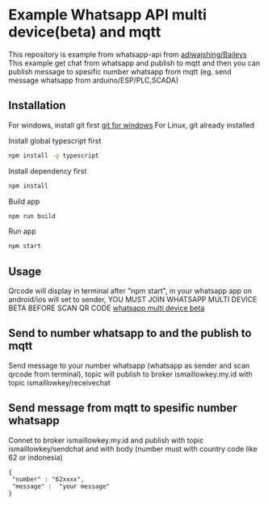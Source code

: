 # Example Whatsapp API multi device(beta) and mqtt

This repository is example from whatsapp-api from [adiwajshing/Baileys](https://github.com/adiwajshing/Baileys/tree/multi-device)
This example get chat from whatsapp and publish to mqtt and then you can publish message to spesific number whatsapp from mqtt (eg. send message whatsapp from arduino/ESP/PLC,SCADA)

## Installation
For windows, install git first [git for windows](https://gitforwindows.org/)
For Linux, git already installed

Install global typescript first
```bash
npm install -g typescript
```

Install dependency first
```bash
npm install
```

Build app
```bash
npm run build
```

Run app
```bash
npm start
```

## Usage
Qrcode will display in terminal after "npm start", in your whatsapp app on android/ios will set to sender, YOU MUST JOIN WHATSAPP MULTI DEVICE BETA BEFORE SCAN QR CODE [whatsapp multi device beta](https://faq.whatsapp.com/web/download-and-installation/how-to-join-or-leave-the-multi-device-beta/?lang=en)

## Send to number whatsapp to and the publish to mqtt 
Send message to your number whatsapp (whatsapp as sender and scan qrcode from terminal), topic will publish to broker ismaillowkey.my.id with topic ismaillowkey/receivechat

## Send message from mqtt to spesific number whatsapp
Connet to broker ismaillowkey.my.id and publish with topic ismaillowkey/sendchat and with body (number must with country code like 62 or indonesia)
```
{
 "number" : "62xxxx",
 "message" :  "your message"
}
```
